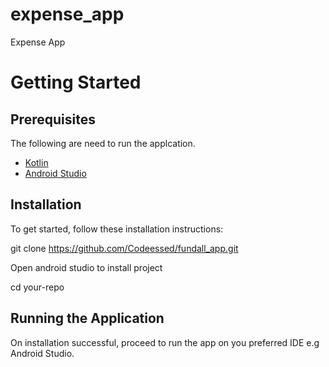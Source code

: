 # expense_app
Expense App

# Getting Started

## Prerequisites
The following are need to run the applcation.
- [Kotlin](https://kotlinlang.org/docs/home.html)
- [Android Studio](https://developer.android.com/studio/install)

## Installation
To get started, follow these installation instructions:

<!-- Clone the repository -->
git clone https://github.com/Codeessed/fundall_app.git

<!-- Start Android Studio -->
Open android studio to install project

<!-- Navigate to the project directory -->
cd your-repo

## Running the Application
On installation successful, proceed to run the app on you preferred IDE e.g Android Studio.
